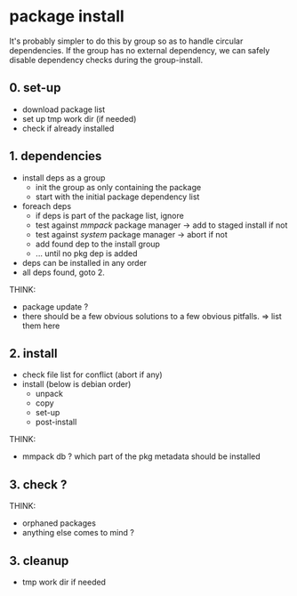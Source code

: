 # package install

It's probably simpler to do this by group so as to handle circular dependencies.
If the group has no external dependency, we can safely disable dependency
checks during the group-install.

## 0. set-up
 * download package list
 * set up tmp work dir (if needed)
 * check if already installed

## 1. dependencies
 * install deps as a group
    * init the group as only containing the package
    * start with the initial package dependency list
 * foreach deps
    * if deps is part of the package list, ignore
    * test against *mmpack* package manager
      -> add to staged install if not
    * test against *system* package manager
      -> abort if not
    * add found dep to the install group
    * ... until no pkg dep is added
 * deps can be installed in any order
 * all deps found, goto 2.

THINK:
 * package update ?
 * there should be a few obvious solutions to a few obvious pitfalls.
   => list them here

## 2. install
 * check file list for conflict (abort if any)
 * install (below is debian order)
   - unpack
   - copy
   - set-up
   - post-install

THINK:
 * mmpack db ? which part of the pkg metadata should be installed

## 3. check ?

THINK:
 * orphaned packages
 * anything else comes to mind ?

## 3. cleanup
 * tmp work dir if needed
